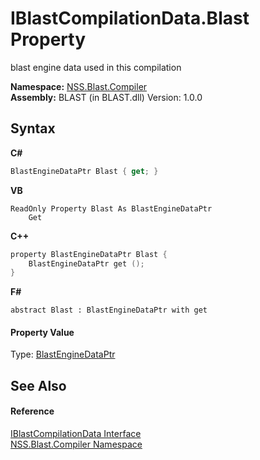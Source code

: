 # IBlastCompilationData.Blast Property 
 

blast engine data used in this compilation

**Namespace:**&nbsp;<a href="26a25caa-f50b-92ad-f15c-dbb9db1493ae">NSS.Blast.Compiler</a><br />**Assembly:**&nbsp;BLAST (in BLAST.dll) Version: 1.0.0

## Syntax

**C#**<br />
``` C#
BlastEngineDataPtr Blast { get; }
```

**VB**<br />
``` VB
ReadOnly Property Blast As BlastEngineDataPtr
	Get
```

**C++**<br />
``` C++
property BlastEngineDataPtr Blast {
	BlastEngineDataPtr get ();
}
```

**F#**<br />
``` F#
abstract Blast : BlastEngineDataPtr with get

```


#### Property Value
Type: <a href="8db5e405-878e-4a0b-b105-f09f3c478935">BlastEngineDataPtr</a>

## See Also


#### Reference
<a href="d2afd70e-15cd-df6e-c1b9-6e1d3e9552bd">IBlastCompilationData Interface</a><br /><a href="26a25caa-f50b-92ad-f15c-dbb9db1493ae">NSS.Blast.Compiler Namespace</a><br />